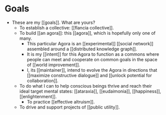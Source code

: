 # Goals

- These are my [[goals]]. What are yours?
  - To establish a collective: [[flancia collective]].
  - To build [[an agora]]: this [[agora]], which is hopefully only one of many.
      - This particular Agora is an [[experimental]] [[social network]] assembled around a [[distributed knowledge graph]].
      - It is my [[intent]] for this Agora to function as a commons where people can meet and cooperate on common goals in the space of [[world improvement]].
      - I, its [[maintainer]], intend to evolve the Agora in directions that [[maximize constructive dialogue]] and [[unlock potential for collaboration]].
  - To do what I can to help conscious beings thrive and reach their ideal target mental states: [[ataraxia]], [[eudaimonia]], [[happiness]], [[enlightenment]].
    - To practice [[effective altruism]].
  - To drive and support projects of [[public utility]].
